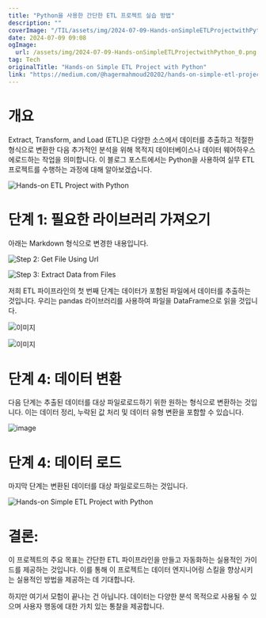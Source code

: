 ```yaml
---
title: "Python을 사용한 간단한 ETL 프로젝트 실습 방법"
description: ""
coverImage: "/TIL/assets/img/2024-07-09-Hands-onSimpleETLProjectwithPython_0.png"
date: 2024-07-09 09:08
ogImage:
  url: /assets/img/2024-07-09-Hands-onSimpleETLProjectwithPython_0.png
tag: Tech
originalTitle: "Hands-on Simple ETL Project with Python"
link: "https://medium.com/@hagermahmoud20202/hands-on-simple-etl-project-with-python-2013f05414a7"
---
```


# 개요

Extract, Transform, and Load (ETL)은 다양한 소스에서 데이터를 추출하고 적절한 형식으로 변환한 다음 추가적인 분석을 위해 목적지 데이터베이스나 데이터 웨어하우스에로드하는 작업을 의미합니다. 이 블로그 포스트에서는 Python을 사용하여 실무 ETL 프로젝트를 수행하는 과정에 대해 알아보겠습니다.

![Hands-on ETL Project with Python](/TIL/assets/img/2024-07-09-Hands-onSimpleETLProjectwithPython_0.png)

# 단계 1: 필요한 라이브러리 가져오기

<div class="content-ad"></div>

아래는 Markdown 형식으로 변경한 내용입니다.

![Step 2: Get File Using Url](/TIL/assets/img/2024-07-09-Hands-onSimpleETLProjectwithPython_1.png)

![Step 3: Extract Data from Files](/TIL/assets/img/2024-07-09-Hands-onSimpleETLProjectwithPython_2.png)

<div class="content-ad"></div>

저희 ETL 파이프라인의 첫 번째 단계는 데이터가 포함된 파일에서 데이터를 추출하는 것입니다. 우리는 pandas 라이브러리를 사용하여 파일을 DataFrame으로 읽을 것입니다.

![이미지](/TIL/assets/img/2024-07-09-Hands-onSimpleETLProjectwithPython_3.png)

![이미지](/TIL/assets/img/2024-07-09-Hands-onSimpleETLProjectwithPython_4.png)

# 단계 4: 데이터 변환

<div class="content-ad"></div>

다음 단계는 추출된 데이터를 대상 파일로로드하기 위한 원하는 형식으로 변환하는 것입니다. 이는 데이터 정리, 누락된 값 처리 및 데이터 유형 변환을 포함할 수 있습니다.

![image](/TIL/assets/img/2024-07-09-Hands-onSimpleETLProjectwithPython_5.png)

# 단계 4: 데이터 로드

마지막 단계는 변환된 데이터를 대상 파일로로드하는 것입니다.

<div class="content-ad"></div>

![Hands-on Simple ETL Project with Python](/TIL/assets/img/2024-07-09-Hands-onSimpleETLProjectwithPython_6.png)

# 결론:

이 프로젝트의 주요 목표는 간단한 ETL 파이프라인을 만들고 자동화하는 실용적인 가이드를 제공하는 것입니다. 이를 통해 이 프로젝트는 데이터 엔지니어링 스킬을 향상시키는 실용적인 방법을 제공하는 데 기대합니다.

하지만 여기서 모험이 끝나는 건 아닙니다. 데이터는 다양한 분석 목적으로 사용될 수 있으며 사용자 행동에 대한 가치 있는 통찰을 제공합니다.
